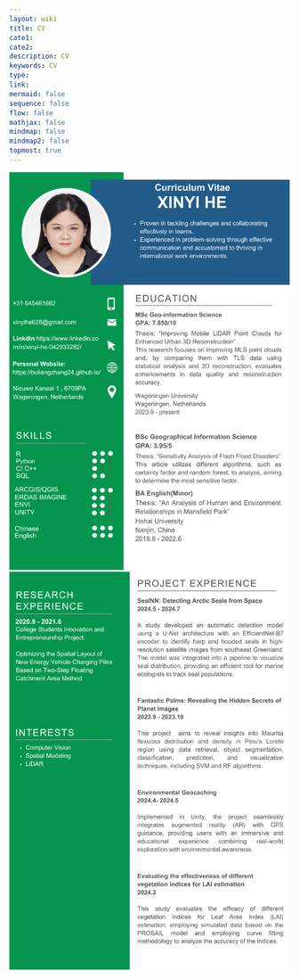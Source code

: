 ```yaml
---
layout: wiki
title: CV
cate1:
cate2:
description: CV
keywords: CV
type:
link:
mermaid: false
sequence: false
flow: false
mathjax: false
mindmap: false
mindmap2: false
topmost: true
---
```


![](/images/project/1.png)
![](/images/project/2.png)
